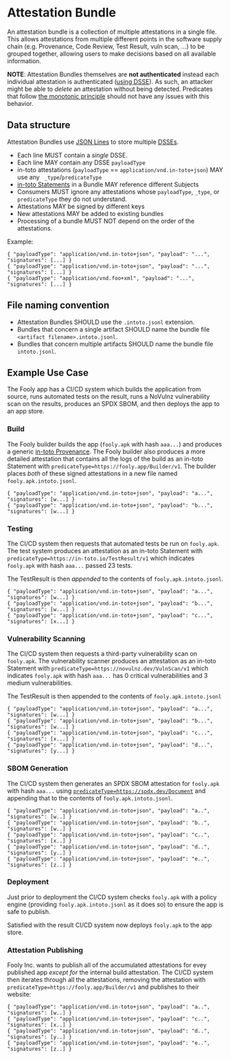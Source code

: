 # Attestation Bundle

An attestation bundle is a collection of multiple attestations in a single file.
This allows attestations from multiple different points in the software supply
chain (e.g. Provenance, Code Review, Test Result, vuln scan, ...) to be grouped
together, allowing users to make decisions based on all available information.

**NOTE**: Attestation Bundles themselves are **not authenticated** instead each
individual attestation is authenticated
([using DSSE](https://github.com/secure-systems-lab/dsse)). As such, an attacker
might be able to _delete_ an attestation without being detected.  Predicates that
follow [the monotonic principle](spec/README.md#parsing-rules) should not have any
issues with this behavior.

## Data structure

Attestation Bundles use [JSON Lines](https://jsonlines.org/) to store multiple
[DSSEs](https://github.com/secure-systems-lab/dsse).

*  Each line MUST contain a _single_ DSSE.
*  Each line MAY contain any DSSE `payloadType`
*  in-toto attestations (`payloadType` == `application/vnd.in-toto+json`) MAY use
   any ` _type`/`predicateType`
*  [in-toto Statements](spec/README.md#statement)
   in a Bundle MAY reference different Subjects
*  Consumers MUST ignore any attestations whose `payloadType`, `_type`, or `predicateType`
   they do not understand.
*  Attestations MAY be signed by different keys
*  New attestations MAY be added to existing bundles
*  Processing of a bundle MUST NOT depend on the order of the attestations.


Example:

```jsonl
{ "payloadType": "application/vnd.in-toto+json", "payload": "...", "signatures": [...] }
{ "payloadType": "application/vnd.in-toto+json", "payload": "...", "signatures": [...] }
{ "payloadType": "application/vnd.foo+xml", "payload": "...", "signatures": [...] }
```

## File naming convention

* Attestation Bundles SHOULD use the `.intoto.jsonl` extension.
* Bundles that concern a single artifact SHOULD name the bundle file
  `<artifact filename>.intoto.jsonl`.
* Bundles that concern multiple artifacts SHOULD name the bundle file
  `intoto.jsonl`.

## Example Use Case

The Fooly app has a CI/CD system which builds the application from source, runs
automated tests on the result, runs a NoVulnz vulnerability scan on the results,
produces an SPDX SBOM, and then deploys the app to an app store.

### Build

The Fooly builder builds the app (`fooly.apk` with hash `aaa...`) and produces a generic
[in-toto Provenance](spec/predicates/provenance.md).  The Fooly builder also
produces a more detailed attestation that contains all the logs of the build as an
in-toto Statement with `predicateType=https://fooly.app/Builder/v1`.  The builder places
_both_ of these signed attestations in a new file named `fooly.apk.intoto.jsonl`.

```jsonl
{ "payloadType": "application/vnd.in-toto+json", "payload": "a...", "signatures": [w...] }
{ "payloadType": "application/vnd.in-toto+json", "payload": "b...", "signatures": [w...] }
```

### Testing

The CI/CD system then requests that automated tests be run on `fooly.apk`.  The test
system produces an attestation as an in-toto Statement with
`predicateType=https://in-toto.io/TestResult/v1` which indicates `fooly.apk` with hash
`aaa...` passed 23 tests.

The TestResult is then _appended_ to the contents of `fooly.apk.intoto.jsonl`.

```jsonl
{ "payloadType": "application/vnd.in-toto+json", "payload": "a...", "signatures": [w...] }
{ "payloadType": "application/vnd.in-toto+json", "payload": "b...", "signatures": [w...] }
{ "payloadType": "application/vnd.in-toto+json", "payload": "c...", "signatures": [x...] }
```

### Vulnerability Scanning

The CI/CD system then requests a third-party vulnerability scan on `fooly.apk`.  The
vulnerability scanner produces an attestation as an in-toto Statement with
`predicateType=https://novulnz.dev/VulnScan/v1` which indicates `fooly.apk` with hash
`aaa...` has 0 critical vulnerabilities and 3 medium vulnerabilities.

The TestResult is then appended to the contents of `fooly.apk.intoto.jsonl`

```jsonl
{ "payloadType": "application/vnd.in-toto+json", "payload": "a...", "signatures": [w...] }
{ "payloadType": "application/vnd.in-toto+json", "payload": "b...", "signatures": [w...] }
{ "payloadType": "application/vnd.in-toto+json", "payload": "c...", "signatures": [x...] }
{ "payloadType": "application/vnd.in-toto+json", "payload": "d...", "signatures": [y...] }
```

### SBOM Generation

The CI/CD system then generates an SPDX SBOM attestation for `fooly.apk` with hash
`aaa...` using
[`predicateType=https://spdx.dev/Document`](https://github.com/in-toto/attestation/blob/main/spec/predicates/spdx.md)
and appending that to the contents of `fooly.apk.intoto.jsonl`.

```jsonl
{ "payloadType": "application/vnd.in-toto+json", "payload": "a..", "signatures": [w..] }
{ "payloadType": "application/vnd.in-toto+json", "payload": "b..", "signatures": [w..] }
{ "payloadType": "application/vnd.in-toto+json", "payload": "c..", "signatures": [x..] }
{ "payloadType": "application/vnd.in-toto+json", "payload": "d..", "signatures": [y..] }
{ "payloadType": "application/vnd.in-toto+json", "payload": "e..", "signatures": [z..] }
```

### Deployment

Just prior to deployment the CI/CD system checks `fooly.apk` with a policy engine
(providing `fooly.apk.intoto.jsonl` as it does so) to ensure the app is safe to publish.  

Satisfied with the result CI/CD system now deploys `fooly.apk` to the app store.

### Attestation Publishing

Fooly Inc. wants to publish all of the accumulated attestations for evey published app
_except for_ the internal build attestation. The CI/CD system then iterates through all
the attestations, removing the attestation with
`predicateType=https://fooly.app/Builder/v1` and publishes to their website:

```jsonl
{ "payloadType": "application/vnd.in-toto+json", "payload": "a..", "signatures": [w..] }
{ "payloadType": "application/vnd.in-toto+json", "payload": "c..", "signatures": [x..] }
{ "payloadType": "application/vnd.in-toto+json", "payload": "d..", "signatures": [y..] }
{ "payloadType": "application/vnd.in-toto+json", "payload": "e..", "signatures": [z..] }
```
